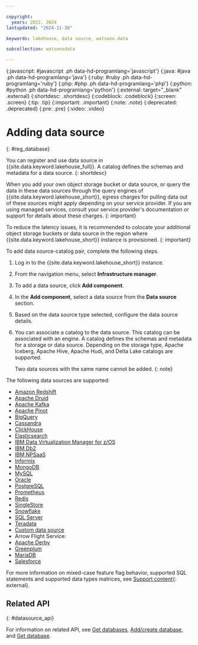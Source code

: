 ```yaml
---

copyright:
  years: 2022, 2024
lastupdated: "2024-11-30"

keywords: lakehouse, data source, watsonx.data

subcollection: watsonxdata

---
```


{:javascript: #javascript .ph data-hd-programlang='javascript'}
{:java: #java .ph data-hd-programlang='java'}
{:ruby: #ruby .ph data-hd-programlang='ruby'}
{:php: #php .ph data-hd-programlang='php'}
{:python: #python .ph data-hd-programlang='python'}
{:external: target="_blank" .external}
{:shortdesc: .shortdesc}
{:codeblock: .codeblock}
{:screen: .screen}
{:tip: .tip}
{:important: .important}
{:note: .note}
{:deprecated: .deprecated}
{:pre: .pre}
{:video: .video}

# Adding data source
{: #reg_database}

You can register and use data source in {{site.data.keyword.lakehouse_full}}. A catalog defines the schemas and metadata for a data source.
{: shortdesc}

When you add your own object storage bucket or data source, or query the data in these data sources through the query engines of {{site.data.keyword.lakehouse_short}}, egress charges for pulling data out of these sources might apply depending on your service provider. If you are using managed services, consult your service provider's documentation or support for details about these charges.
{: important}

To reduce the latency issues, it is recommended to colocate your additional object storage buckets or data source in the region where {{site.data.keyword.lakehouse_short}} instance is provisioned.
{: important}


To add data source-catalog pair, complete the following steps.

1. Log in to the {{site.data.keyword.lakehouse_short}} instance.
2. From the navigation menu, select **Infrastructure manager**.
3. To add a data source, click **Add component**.
4. In the **Add component**, select a data source from the **Data source** section.
5. Based on the data source type selected, configure the data source details.
6. You can associate a catalog to the data source. This catalog can be associated with an engine. A catalog defines the schemas and metadata for a storage or data source. Depending on the storage type, Apache Iceberg, Apache Hive, Apache Hudi, and Delta Lake catalogs are supported.

    Two data sources with the same name cannot be added.
   {: note}

The following data sources are supported:
* [Amazon Redshift]({{site.data.keyword.ref-redshift_database-link}})
* [Apache Druid]({{site.data.keyword.ref-druid_database-link}})
* [Apache Kafka]({{site.data.keyword.ref-kafka_database-link}})
* [Apache Pinot]({{site.data.keyword.ref-pinot_database-link}})
* [BigQuery]({{site.data.keyword.ref-bigquery_database-link}})
* [Cassandra]({{site.data.keyword.ref-cassandra_database-link}})
* [ClickHouse]({{site.data.keyword.ref-clickhouse_database-link}})
* [Elasticsearch]({{site.data.keyword.ref-elasticsearch_database-link}})
* [IBM Data Virtualization Manager for z/OS]({{site.data.keyword.ref-dvm_database-link}})
* [IBM Db2]({{site.data.keyword.ref-db2_database-link}})
* [IBM NPSaaS]({{site.data.keyword.ref-netezza_database-link}})
* [Informix]({{site.data.keyword.ref-informix_database-link}})
* [MongoDB]({{site.data.keyword.ref-mongodb_database-link}})
* [MySQL]({{site.data.keyword.ref-mysql_database-link}})
* [Oracle]({{site.data.keyword.ref-oracle_database-link}})
* [PostgreSQL]({{site.data.keyword.ref-postgresql_database-link}})
* [Prometheus]({{site.data.keyword.ref-prometheus_database-link}})
* [Redis]({{site.data.keyword.ref-redis_database-link}})
* [SingleStore]({{site.data.keyword.ref-singlestore_database-link}})
* [Snowflake]({{site.data.keyword.ref-snowflake_database-link}})
* [SQL Server]({{site.data.keyword.ref-sqlserver_database-link}})
* [Teradata]({{site.data.keyword.ref-teradata_database-link}})
* [Custom data source]({{site.data.keyword.ref-custom_database-link}})
* Arrow Flight Service:
* [Apache Derby]({{site.data.keyword.ref-derby_database-link}})
* [Greenplum]({{site.data.keyword.ref-greenplum_database-link}})
* [MariaDB]({{site.data.keyword.ref-mariadb_database-link}})
* [Salesforce]({{site.data.keyword.ref-salesforce_database-link}})


For more information on mixed-case feature flag behavior, supported SQL statements and supported data types matrices, see [Support content](https://www.ibm.com/support/pages/node/7157339){: external}.

## Related API
{: #datasource_api}

For information on related API, see [Get databases](https://cloud.ibm.com/apidocs/watsonxdata#list-database-registrations), [Add/create database](https://cloud.ibm.com/apidocs/watsonxdata#create-database-registration), and [Get database](https://cloud.ibm.com/apidocs/watsonxdata#get-database).
